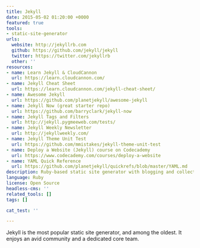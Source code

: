 ```yaml
---
title: Jekyll
date: 2015-05-02 01:20:00 +0000
featured: true
tools:
- static-site-generator
urls:
  website: http://jekyllrb.com
  github: https://github.com/jekyll/jekyll
  twitter: https://twitter.com/jekyllrb
  other: ''
resources:
- name: Learn Jekyll & CloudCannon
  url: https://learn.cloudcannon.com/
- name: Jekyll Cheat Sheet
  url: https://learn.cloudcannon.com/jekyll-cheat-sheet/
- name: Awesome Jekyll
  url: https://github.com/planetjekyll/awesome-jekyll
- name: Jekyll Now (great starter repo)
  url: https://github.com/barryclark/jekyll-now
- name: Jekyll Tags and Filters
  url: http://jekyll.pygmeeweb.com/tests/
- name: Jekyll Weekly Newsletter
  url: http://jekyllweekly.com/
- name: Jekyll Theme Unit Test
  url: https://github.com/mmistakes/jekyll-theme-unit-test
- name: Deploy a Website (Jekyll) course on Codecademy
  url: https://www.codecademy.com/courses/deploy-a-website
- name: YAML Quick Reference
  url: https://github.com/planetjekyll/quickrefs/blob/master/YAML.md
description: Ruby-based static site generator with blogging and collections
language: Ruby
license: Open Source
headless-cms: ''
related_tools: []
tags: []

cat_test: ''

---
```

Jekyll is the most popular static site generator, and among the oldest. It enjoys an avid community and a dedicated core team.
